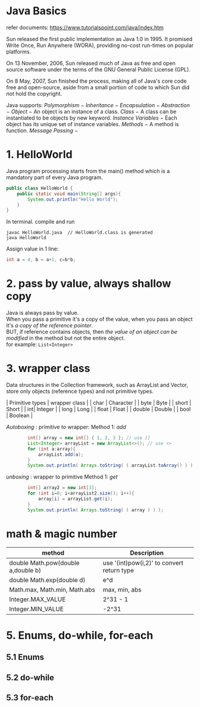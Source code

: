 # Java Basics
refer documents: https://www.tutorialspoint.com/java/index.htm

Sun released the first public implementation as Java 1.0 in 1995. It promised Write Once, Run Anywhere (WORA), providing no-cost run-times on popular platforms.  

On 13 November, 2006, Sun released much of Java as free and open source software under the terms of the GNU General Public License (GPL).  

On 8 May, 2007, Sun finished the process, making all of Java's core code free and open-source, aside from a small portion of code to which Sun did not hold the copyright. 

Java supports:
*Polymorphism* −
*Inheritance* −
*Encapsulation* −
*Abstraction* −
*Object* − An object is an instance of a class.
*Class* − A class can be instantiated to be objects by new keyword.
*Instance Variables* − Each object has its unique set of instance variables. 
*Methods* − A method is function.
*Message Passing* −  

# 1. HelloWorld
Java program processing starts from the main() method which is a mandatory part of every Java program.
```java
public class HelloWorld {
	public static void main(String[] args){
		System.out.println("Hello World");
	}
}
```
In terminal. compile and run
```
javac HelloWorld.java  // HelloWorld.class is generated
java HelloWorld
```

Assign value in 1 line:
```java
int a = 4, b = a+1, c=b*b;
```
# 2. pass by value, always shallow copy
Java is always pass by value.  
When you pass a primitive it's a copy of the value, when you pass an object it's *a copy of the reference pointer*.  
BUT, if reference contains objects, then *the value of an object can be modified* in the method but not the entire object.  
for example: ```List<Integer>```

# 3. wrapper class
Data structures in the Collection framework, such as ArrayList and Vector, store only objects (reference types) and not primitive types.

| Primitive types | wrapper class |
| char | Character |
| byte | Byte |
| short | Short |
| int| Integer |
| long | Long |
| float | Float |
| double | Double |
| bool | Boolean |

*Autoboxing* : primitive to wrapper:
Method 1: *add*
```java
		int[] array = new int[] { 1, 2, 3 }; // use []
		List<Integer> arrayList = new ArrayList<>(); // use <>
		for (int a:array){
			arrayList.add(a);
		}
		System.out.println( Arrays.toString( ( arrayList.toArray() ) ) );
```

*unboxing* : wrapper to primitive
Method 1: *get*
```java
		int[] array2 = new int[3];
		for (int i=0; i<arrayList2.size(); i++){
			array[i] = arrayList.get(i);
		}
		System.out.println( Arrays.toString( ( array ) ) );
```

# math & magic number

| method      | Description |
| ----------- | ----------- |
| double Math.pow(double a,double b) | use '(int)pow(i,2)' to convert return type |
| double Math.exp(double d) | e^d |
| Math.max, Math.min, Math.abs | max, min, abs |
| Integer.MAX_VALUE | 2^31 - 1 |
| Integer.MIN_VALUE | -2^31 |


# 5. Enums, do-while, for-each
## 5.1 Enums

## 5.2 do-while

## 5.3 for-each

